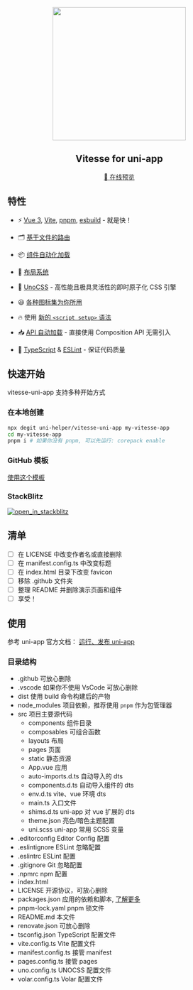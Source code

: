 <p align="center">
  <img src="https://github.com/uni-helper/vitesse-uni-app/raw/main/.github/images/preview.png" width="300"/>
</p>

<h2 align="center">
Vitesse for uni-app
</h2>
<p align="center">
  <a href="https://vitesse-uni-app.netlify.app/">📱 在线预览</a>
</p>

## 特性

- ⚡️ [Vue 3](https://github.com/vuejs/core), [Vite](https://github.com/vitejs/vite), [pnpm](https://pnpm.io/), [esbuild](https://github.com/evanw/esbuild) - 就是快！

- 🗂 [基于文件的路由](./src/pages)

- 📦 [组件自动化加载](./src/components)

- 📑 [布局系统](./src/layouts)

- 🎨 [UnoCSS](https://github.com/unocss/unocss) - 高性能且极具灵活性的即时原子化 CSS 引擎

- 😃 [各种图标集为你所用](https://github.com/antfu/unocss/tree/main/packages/preset-icons)

- 🔥 使用 [新的 `<script setup>` 语法](https://github.com/vuejs/rfcs/pull/227)

- 📥 [API 自动加载](https://github.com/antfu/unplugin-auto-import) - 直接使用 Composition API 无需引入

- 🦾 [TypeScript](https://www.typescriptlang.org/) & [ESLint](https://eslint.org/) - 保证代码质量

## 快速开始

vitesse-uni-app 支持多种开始方式

### 在本地创建

```bash
npx degit uni-helper/vitesse-uni-app my-vitesse-app
cd my-vitesse-app
pnpm i # 如果你没有 pnpm, 可以先运行: corepack enable
```

### GitHub 模板

[使用这个模板](https://github.com/uni-helper/vitesse-uni-app/generate)

### StackBlitz

<a href="https://stackblitz.com/github/uni-helper/vitesse-uni-app">
  <img src="https://developer.stackblitz.com/img/open_in_stackblitz.svg" alt="open_in_stackblitz">
</a>

## 清单

- [ ] 在 LICENSE 中改变作者名或直接删除
- [ ] 在 manifest.config.ts 中改变标题
- [ ] 在 index.html 目录下改变 favicon
- [ ] 移除 .github 文件夹
- [ ] 整理 README 并删除演示页面和组件
- [ ] 享受！

## 使用

参考 uni-app 官方文档： [运行、发布 uni-app](https://uniapp.dcloud.net.cn/quickstart-cli.html#%E8%BF%90%E8%A1%8C%E3%80%81%E5%8F%91%E5%B8%83uni-app)

### 目录结构

- .github 可放心删除
- .vscode 如果你不使用 VsCode 可放心删除
- dist 使用 build 命令构建后的产物
- node_modules 项目依赖，推荐使用 `pnpm` 作为包管理器
- src 项目主要源代码
  - components 组件目录
  - composables 可组合函数
  - layouts 布局
  - pages 页面
  - static 静态资源
  - App.vue 应用
  - auto-imports.d.ts 自动导入的 dts
  - components.d.ts 自动导入组件的 dts
  - env.d.ts vite、vue 环境 dts
  - main.ts 入口文件
  - shims.d.ts uni-app 对 vue 扩展的 dts
  - theme.json 亮色/暗色主题配置
  - uni.scss uni-app 常用 SCSS 变量
- .editorconfig Editor Config 配置
- .eslintignore ESLint 忽略配置
- .eslintrc ESLint 配置
- .gitignore Git 忽略配置
- .npmrc npm 配置
- index.html
- LICENSE 开源协议，可放心删除
- packages.json 应用的依赖和脚本, [了解更多](https://docs.npmjs.com/cli/v7/configuring-npm/package-json)
- pnpm-lock.yaml pnpm 锁文件
- README.md 本文件
- renovate.json 可放心删除
- tsconfig.json TypeScript 配置文件
- vite.config.ts Vite 配置文件
- manifest.config.ts 接管 manifest
- pages.config.ts 接管 pages
- uno.config.ts UNOCSS 配置文件
- volar.config.ts Volar 配置文件

